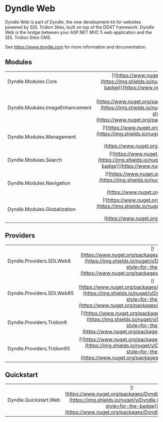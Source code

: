 # Dyndle Web
Dyndle Web is part of Dyndle, the new development kit for websites powered by SDL Tridion Sites, built on top of the DD4T framework. Dyndle Web is the bridge between your <span>ASP.</span>NET MVC 5 web application and the SDL Tridion Sites CMS.

See https://www.dyndle.com for more information and documentation.

## Modules
|   |   |
| ------- | :-------: |
| Dyndle.Modules.Core | [![https://www.nuget.org/packages/Dyndle.Modules.Core](https://img.shields.io/nuget/v/Dyndle.Modules.Core?style=for-the-badge)](https://www.nuget.org/packages/Dyndle.Modules.Core) |
| Dyndle.Modules.ImageEnhancement | [![https://www.nuget.org/packages/Dyndle.Modules.ImageEnhancement](https://img.shields.io/nuget/v/Dyndle.Modules.ImageEnhancement?style=for-the-badge)](https://www.nuget.org/packages/Dyndle.Modules.ImageEnhancement) |
| Dyndle.Modules.Management | [![https://www.nuget.org/packages/Dyndle.Modules.Management](https://img.shields.io/nuget/v/Dyndle.Modules.Management?style=for-the-badge)](https://www.nuget.org/packages/Dyndle.Modules.Management) |
| Dyndle.Modules.Search | [![https://www.nuget.org/packages/Dyndle.Modules.Search](https://img.shields.io/nuget/v/Dyndle.Modules.Search?style=for-the-badge)](https://www.nuget.org/packages/Dyndle.Modules.Search) |
| Dyndle.Modules.Navigation | [![https://www.nuget.org/packages/Dyndle.Modules.Navigation](https://img.shields.io/nuget/v/Dyndle.Modules.Navigation?style=for-the-badge)](https://www.nuget.org/packages/Dyndle.Modules.Navigation) |
| Dyndle.Modules.Globalization | [![https://www.nuget.org/packages/Dyndle.Modules.Globalization](https://img.shields.io/nuget/v/Dyndle.Modules.Globalization?style=for-the-badge)](https://www.nuget.org/packages/Dyndle.Modules.Globalization) |


## Providers
|   |   |
| ------- | :-------: |
| Dyndle.Providers.SDLWeb8 | [![https://www.nuget.org/packages/Dyndle.Providers.SDLWeb8](https://img.shields.io/nuget/v/Dyndle.Providers.SDLWeb8?style=for-the-badge)](https://www.nuget.org/packages/Dyndle.Providers.SDLWeb8) |
| Dyndle.Providers.SDLWeb85 | [![https://www.nuget.org/packages/Dyndle.Providers.SDLWeb85](https://img.shields.io/nuget/v/Dyndle.Providers.SDLWeb85?style=for-the-badge)](https://www.nuget.org/packages/Dyndle.Providers.SDLWeb85) |
| Dyndle.Providers.Tridion9 | [![https://www.nuget.org/packages/Dyndle.Providers.Tridion9](https://img.shields.io/nuget/v/Dyndle.Providers.Tridion9?style=for-the-badge)](https://www.nuget.org/packages/Dyndle.Providers.Tridion9) |
| Dyndle.Providers.Tridion95 | [![https://www.nuget.org/packages/Dyndle.Providers.Tridion95](https://img.shields.io/nuget/v/Dyndle.Providers.Tridion95?style=for-the-badge)](https://www.nuget.org/packages/Dyndle.Providers.Tridion95) |

## Quickstart
|   |   |
| ------- | :-------: |
| Dyndle.Quickstart.Web | [![https://www.nuget.org/packages/Dyndle.Quickstart.Web](https://img.shields.io/nuget/v/Dyndle.Quickstart.Web?style=for-the-badge)](https://www.nuget.org/packages/Dyndle.Quickstart.Web) |
